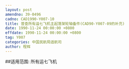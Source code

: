 ```yaml
---
layout: post
amendno: 39-0496
cadno: CAD1990-Y007-10
title: 普查所有运七飞机主起落架轮轴备件(CAD90-Y007-09的补充)
date: 1990-11-24 00:00:00 +0800
effdate: 1990-11-24 00:00:00 +0800
tag: Y007
categories: 中国民航局适航司
author: 程辉
---
```


##适用范围:
所有运七飞机

